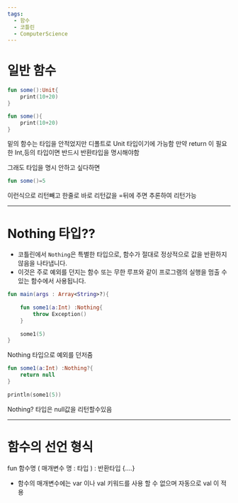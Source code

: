 ```yaml
---
tags:
  - 함수
  - 코틀린
  - ComputerScience
---
```


# 일반 함수

```kotlin
fun some():Unit{
	print(10+20)
}
```


``` kotlin
fun some(){
	print(10+20)
}
```

 밑의 함수는 타입을 안적었지만 디폴트로 Unit 타입이기에 가능함
 만약 return 이 필요한 Int,등의 타입이면 반드시 반환타입을 명시해야함

 그래도 타입을 명시 안하고 싶다하면

``` kotlin
fun some()=5
```

 이런식으로 리턴빼고  한줄로 바로 리턴값을 =뒤에 주면 추론하여 리턴가능

-----------------------

# Nothing 타입??

- 코틀린에서 `Nothing`은 특별한 타입으로, 함수가 절대로 정상적으로 값을 반환하지 않음을 나타냅니다. 
- 이것은 주로 예외를 던지는 함수 또는 무한 루프와 같이 프로그램의 실행을 멈출 수 있는 함수에서 사용됩니다.

```kotlin  
fun main(args : Array<String>?){  
  
    fun some1(a:Int) :Nothing{  
        throw Exception()  
    }  
      
    some1(5)  
}
```

Nothing 타입으로 예외를 던저줌

```kotlin
fun some1(a:Int) :Nothing?{  
    return null  
}  
  
println(some1(5))
```

Nothing? 타입은 null값을 리턴할수있음

----------------

# 함수의 선언 형식

fun 함수명 ( 매개변수 명 : 타입 ) : 반환타입 {....}

- 함수의 매개변수에는 var 이나 val 키워드를 사용 할 수 없으며 자동으로 val 이 적용

